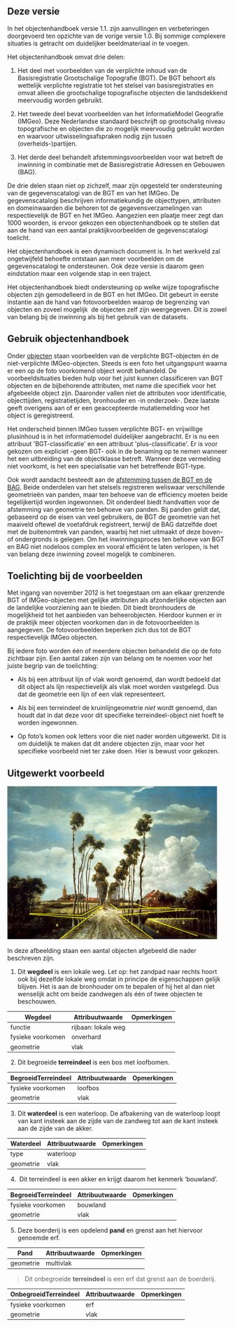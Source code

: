 Deze versie
-----------

In het objectenhandboek versie 1.1. zijn aanvullingen en verbeteringen
doorgevoerd ten opzichte van de vorige versie 1.0. Bij sommige complexere
situaties is getracht om duidelijker beeldmateriaal in te voegen.

Het objectenhandboek omvat drie delen:

1.  Het deel met voorbeelden van de verplichte inhoud van de Basisregistratie
    Grootschalige Topografie (BGT). De BGT behoort als wettelijk verplichte
    registratie tot het stelsel van basisregistraties en omvat alleen die
    grootschalige topografische objecten die landsdekkend meervoudig worden
    gebruikt.

2.  Het tweede deel bevat voorbeelden van het InformatieModel Geografie (IMGeo).
    Deze Nederlandse standaard beschrijft op grootschalig niveau topografische
    en objecten die zo mogelijk meervoudig gebruikt worden en waarvoor
    uitwisselingsafspraken nodig zijn tussen (overheids-)partijen.

3.  Het derde deel behandelt afstemmingsvoorbeelden voor wat betreft de
    inwinning in combinatie met de Basisregistratie Adressen en Gebouwen (BAG).

De drie delen staan niet op zichzelf, maar zijn opgesteld ter ondersteuning van
de gegevenscatalogi van de BGT en van het IMGeo. De gegevenscatalogi beschrijven
informatiekundig de objecttypen, attributen en domeinwaarden die behoren tot de
gegevensverzamelingen van respectievelijk de BGT en het IMGeo. Aangezien een
plaatje meer zegt dan 1000 woorden, is ervoor gekozen een objectenhandboek op te
stellen dat aan de hand van een aantal praktijkvoorbeelden de gegevenscatalogi
toelicht.

Het objectenhandboek is een dynamisch document is. In het werkveld zal
ongetwijfeld behoefte ontstaan aan meer voorbeelden om de gegevenscatalogi te
ondersteunen. Ook deze versie is daarom geen eindstation maar een volgende stap
in een traject.

Het objectenhandboek biedt ondersteuning op welke wijze topografische objecten
zijn gemodelleerd in de BGT en het IMGeo. Dit gebeurt in eerste instantie aan de
hand van fotovoorbeelden waarop de begrenzing van objecten en zoveel mogelijk 
de objecten zelf zijn weergegeven. Dit is zowel van belang bij de inwinning als
bij het gebruik van de datasets.

Gebruik objectenhandboek
------------------------

Onder [objecten](https://imgeo.geostandaarden.nl/def/imgeo-object) staan
voorbeelden van de verplichte BGT-objecten én de niet-verplichte
IMGeo-objecten. Steeds is een foto het uitgangspunt waarna er een op de foto
voorkomend object wordt behandeld. De voorbeeldsituaties bieden hulp voor het
juist kunnen classificeren van BGT objecten en de bijbehorende attributen, met
name die specifiek voor het afgebeelde object zijn. Daaronder vallen niet de
attributen voor identificatie, objecttijden, registratietijden, bronhouder en
-in onderzoek-. Deze laatste geeft overigens aan of er een geaccepteerde
mutatiemelding voor het object is geregistreerd.

Het onderscheid binnen IMGeo tussen verplichte BGT- en vrijwillige plusinhoud is
in het informatiemodel duidelijker aangebracht. Er is nu een attribuut
'BGT-classificatie' en een attribuut 'plus-classificatie'. Er is voor gekozen om
expliciet -geen BGT- ook in de benaming op te nemen wanneer het een uitbreiding
van de objectklasse betreft. Wanneer deze vermelding niet voorkomt, is het een
specialisatie van het betreffende BGT-type.

Ook wordt aandacht besteedt aan de [afstemming tussen de BGT en de
BAG](https://imgeo.geostandaarden.nl/def/imgeo-object/pand/inwinningsregel-bgt-en-bag).
Beide onderdelen van het stelsels registreren weliswaar verschillende
geometrieën van panden, maar ten behoeve van de efficiency moeten beide
tegelijkertijd worden ingewonnen. Dit onderdeel biedt handvatten voor de
afstemming van geometrie ten behoeve van panden. Bij panden geldt dat, gebaseerd
op de eisen van veel gebruikers, de BGT de geometrie van het maaiveld oftewel de
voetafdruk registreert, terwijl de BAG datzelfde doet met de buitenomtrek van
panden, waarbij het niet uitmaakt of deze boven- of ondergronds is gelegen. Om
het inwinningsproces ten behoeve van BGT en BAG niet nodeloos complex en vooral
efficiënt te laten verlopen, is het van belang deze inwinning zoveel mogelijk te
combineren.

Toelichting bij de voorbeelden
------------------------------

Met ingang van november 2012 is het toegestaan om aan elkaar grenzende BGT of
IMGeo-objecten met gelijke attributen als afzonderlijke objecten aan de
landelijke voorziening aan te bieden. Dit biedt bronhouders de mogelijkheid tot
het aanbieden van beheerobjecten. Hierdoor kunnen er in de praktijk meer
objecten voorkomen dan in de fotovoorbeelden is aangegeven. De fotovoorbeelden
beperken zich dus tot de BGT respectievelijk IMGeo objecten.

Bij iedere foto worden één of meerdere objecten behandeld die op de foto
zichtbaar zijn. Een aantal zaken zijn van belang om te noemen voor het juiste
begrip van de toelichting:

-   Als bij een attribuut lijn of vlak wordt genoemd, dan wordt bedoeld dat dit
    object als lijn respectievelijk als vlak moet worden vastgelegd. Dus dat de
    geometrie een lijn of een vlak representeert.

-   Als bij een terreindeel de kruinlijngeometrie *niet* wordt genoemd, dan
    houdt dat in dat deze voor dit specifieke terreindeel-object niet hoeft te
    worden ingewonnen.

-   Op foto’s komen ook letters voor die niet nader worden uitgewerkt. Dit is om
    duidelijk te maken dat dit andere objecten zijn, maar voor het specifieke
    voorbeeld niet ter zake doen. Hier is bewust voor gekozen.

Uitgewerkt voorbeeld
--------------------

![](media/3b944fa01489a03cb175a7f2bc8dced5.png)

In deze afbeelding staan een aantal objecten afgebeeld die nader beschreven
zijn.

1.  Dit **wegdeel** is een lokale weg. Let op: het zandpad naar rechts hoort ook
    bij dezelfde lokale weg omdat in principe de eigenschappen gelijk blijven.
    Het is aan de bronhouder om te bepalen of hij het al dan niet wenselijk acht
    om beide zandwegen als één of twee objecten te beschouwen.

| **Wegdeel**       | **Attribuutwaarde** | **Opmerkingen** |
|-------------------|---------------------|-----------------|
| functie           | rijbaan: lokale weg |                 |
| fysieke voorkomen | onverhard           |                 |
| geometrie         | vlak                |                 |

2.  Dit begroeide **terreindeel** is een bos met loofbomen.

| **BegroeidTerreindeel** | **Attribuutwaarde** | **Opmerkingen** |
|-------------------------|---------------------|-----------------|
| fysieke voorkomen       | loofbos             |                 |
| geometrie               | vlak                |                 |

3.  Dit **waterdeel** is een waterloop. De afbakening van de waterloop loopt van
    kant insteek aan de zijde van de zandweg tot aan de kant insteek aan de
    zijde van de akker.

| **Waterdeel** | **Attribuutwaarde** | **Opmerkingen** |
|---------------|---------------------|-----------------|
| type          | waterloop           |                 |
| geometrie     | vlak                |                 |

4.   Dit terreindeel is een akker en krijgt daarom het kenmerk ‘bouwland’.

| **BegroeidTerreindeel** | **Attribuutwaarde** | **Opmerkingen** |
|-------------------------|---------------------|-----------------|
| fysieke voorkomen       | bouwland            |                 |
| geometrie               | vlak                |                 |

5.  Deze boerderij is een opdelend **pand** en grenst aan het hiervoor genoemde
    erf.

| **Pand**  | **Attribuutwaarde** | **Opmerkingen** |
|-----------|---------------------|-----------------|
| geometrie | multivlak           |                 |

>   Dit onbegroeide **terreindeel** is een erf dat grenst aan de boerderij.

| **OnbegroeidTerreindeel** | **Attribuutwaarde** | **Opmerkingen** |
|---------------------------|---------------------|-----------------|
| fysieke voorkomen         | erf                 |                 |
| geometrie                 | vlak                |                 |
